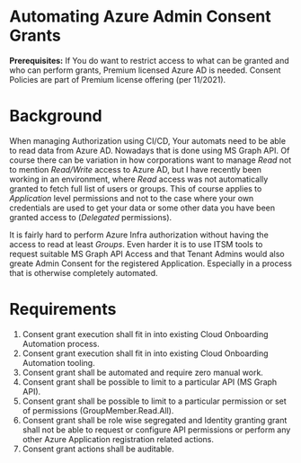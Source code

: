 # Automating Azure Admin Consent Grants
__Prerequisites:__
If You do want to restrict access to what can be granted and who can perform grants, Premium licensed Azure AD is needed.
Consent Policies are part of Premium license offering (per 11/2021).

# Background
When managing Authorization using CI/CD, Your automats need to be able to read data from Azure AD. Nowadays that is done using MS Graph API. Of course there can be variation in how corporations want to manage _Read_ not to mention _Read/Write_ access to Azure AD, but I have recently been working in an environment, where _Read_ access was not automatically granted to fetch full list of users or groups. This of course applies to _Application_ level permissions and not to the case where your own credentials are used to get your data or some other data you have been granted access to (_Delegated_ permissions).

It is fairly hard to perform Azure Infra authorization without having the access to read at least _Groups_. Even harder it is to use ITSM tools to request suitable MS Graph API Access and that Tenant Admins would also greate Admin Consent for the registered Application. Especially in a process that is otherwise completely automated.

# Requirements
1. Consent grant execution shall fit in into existing Cloud Onboarding Automation process.
2. Consent grant execution shall fit in into existing Cloud Onboarding Automation tooling.
3. Consent grant shall be automated and require zero manual work.
4. Consent grant shall be possible to limit to a particular API (MS Graph API).
5. Consent grant shall be possible to limit to a particular permission or set of permissions (GroupMember.Read.All).
6. Consent grant shall be role wise segregated and Identity granting grant shall not be able to request or configure API permissions or perform any other Azure Application registration related actions.
7. Consent grant actions shall be auditable.

